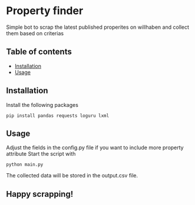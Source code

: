 # Property finder
Simple bot to scrap the latest published properites on willhaben and collect them based on criterias
## Table of contents
- [Installation](#installation)
- [Usage](#usage)
## Installation
Install the following packages
```
pip install pandas requests loguru lxml
```
## Usage
Adjust the fields in the config.py file if you want to include more property attribute
Start the script with
```
python main.py
```
The collected data will be stored in the output.csv file.

## Happy scrapping!
